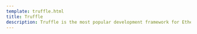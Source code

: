 ```yaml
---
template: truffle.html
title: Truffle
description: Truffle is the most popular development framework for Ethereum with a mission to make your life a whole lot easier.
---
```

